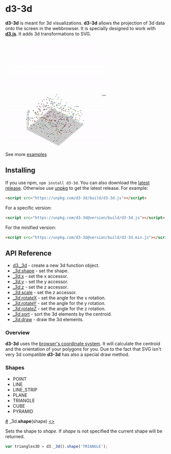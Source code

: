 # d3-3d
**d3-3d** is meant for 3d visualizations. **d3-3d** allows the projection of 3d data onto the screen in the webbrowser. It is specially designed to work with **[d3.js](https://d3js.org/)**. It adds 3d transformations to SVG.

<a target="_blank" href="https://bl.ocks.org/niekes/e920c03edd7950578b8a6cded8b5a1a5" rel="some text">![3D Surfaceplot created with d3-3d](assets/surfaceplot.gif)</a>
<a target="_blank" href="https://bl.ocks.org/niekes/1c15016ae5b5f11508f92852057136b5" rel="some text">![3D Surfaceplot created with d3-3d](assets/3d-scatterplot.gif)</a>

See more <a href="https://bl.ocks.org/niekes" target="_blank">examples</a>
## Installing

If you use npm, `npm install d3-3d`. You can also download the [latest release](https://github.com/Niekes/d3-3d/releases). Otherwise use [unpkg](https://unpkg.com/d3-3d/) to get the latest release. For example:

```html
<script src="https://unpkg.com/d3-3d/build/d3-3d.js"></script>
```

For a specific version:
```html
<script src="https://unpkg.com/d3-3d@version/build/d3-3d.js"></script>
```

For the minified version:

```html
<script src="https://unpkg.com/d3-3d@version/build/d3-3d.min.js"></script>
```

## API Reference

* [d3._3d]() - create a new 3d function object.
* [*_3d*.shape](#shape) - set the shape.
* [*_3d*.x]() - set the x accessor.
* [*_3d*.y]() - set the y accessor.
* [*_3d*.z]() - set the z accessor.
* [*_3d*.scale]() - set the z accessor.
* [*_3d*.rotateX]() - set the angle for the x rotation.
* [*_3d*.rotateY]() - set the angle for the y rotation.
* [*_3d*.rotateZ]() - set the angle for the z rotation.
* [*_3d*.sort]() - sort the 3d elements by the centroid.
* [*_3d*.draw]() - draw the 3d elements.

### Overview
**d3-3d** uses the [browser's coordinate system](https://www.w3.org/TR/css-transforms-1/#transform-rendering). It will calculate the centroid and the orientation of your polygons for you. Due to the fact that SVG isn't very 3d compatible **d3-3d** has also a special draw method.

### Shapes
* POINT
* LINE
* LINE_STRIP
* PLANE
* TRIANGLE
* CUBE
* PYRAMID

<a name="shape" href="#shape">#</a> _3d.<b>shape</b>(shape) [<>](https://github.com/Niekes/d3-3d/blob/master/src/3d.js#L81 "Source")

Sets the shape to *shape*. If *shape* is not specified the current shape will be returned.
```js
var triangles3D = d3._3d().shape('TRIANGLE');
```
